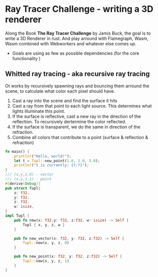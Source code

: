 # Ray Tracer Challenge - writing a 3D renderer

Along the Book **The Ray Tracer Challenge** by Jamis Buck, the goal is to write a 3D Renderer in rust. And play arround with Flamegraph, Wasm, Wasm combined with Webworkers and whatever else comes up.

- Goals are using as few as possible dependencies (for the core functionality )

## Whitted ray tracing - aka recursive ray tracing
Ot works by recursively spawning rays and bouncing them arround the scene, to calculate what color each pixel should have.
1. Cast a ray into the scene and find the surface it hits
2. Cast a ray from that point to each light source. This determines what lights illuminate this point.
3. If the surface is reflective, cast a new ray in the direction of the reflection. To recursively dertermine the color reflected.
4. If the surface is transparent, we do the same in direction of the refraction.
5. Combine all colors that contribute to a point (surface & reflection & refraction)


```rs
fn main() {
    println!("Hello, world!");
    let t = Tupl::new_point(1.0, 2.0, 3.0);
    println!("t is currently: {t:?}");
}
/// (x,y,z,0) - vector
/// (x,y,z,1) - point
#[derive(Debug)]
pub struct Tupl{
    x: f32,
    y: f32,
    z: f32,
    w: isize,
}
impl Tupl {
    pub fn new(x: f32,y: f32, z:f32, w: isize) -> Self {
        Tupl { x, y, z, w }
    }

    pub fn new_vector(x: f32, y: f32, z:f32) -> Self {
        Tupl::new(x, y, z, 0)
    }

    pub fn new_point(x: f32, y: f32, z:f32) -> Self {
        Tupl::new(x, y, z, 1)
    }
}
```